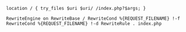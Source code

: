 `location / {
     try_files $uri $uri/ /index.php?$args;
 }`
 
 `RewriteEngine on
  RewriteBase /
  RewriteCond %{REQUEST_FILENAME} !-f
  RewriteCond %{REQUEST_FILENAME} !-d
  RewriteRule . index.php`